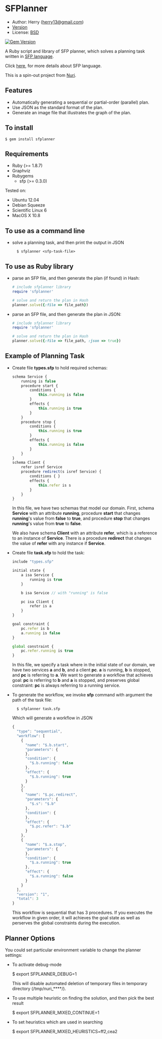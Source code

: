 SFPlanner
=========
- Author: Herry (herry13@gmail.com)
- [Version](https://github.com/herry13/sfplanner/blob/master/VERSION)
- License: [BSD](https://github.com/herry13/sfp-ruby/blob/master/LICENSE)

[![Gem Version](https://badge.fury.io/rb/sfplanner.png)](http://badge.fury.io/rb/sfplanner)

A Ruby script and library of SFP planner, which solves a planning task written in [SFP language](https://github.com/herry13/nuri/wiki/SFP-language).

Click [here](https://github.com/herry13/nuri/wiki/SFP-language), for more details about SFP language.

This is a spin-out project from [Nuri](https://github.com/herry13/nuri).


Features
--------
- Automatically generating a sequential or partial-order (parallel) plan.
- Use JSON as the standard format of the plan.
- Generate an image file that illustrates the graph of the plan.


To install
----------

	$ gem install sfplanner


Requirements
------------
- Ruby (>= 1.8.7)
- Graphviz
- Rubygems
	- sfp (>= 0.3.0)

Tested on:
- Ubuntu 12.04
- Debian Squeeze
- Scientific Linux 6
- MacOS X 10.8


To use as a command line
------------------------
- solve a planning task, and then print the output in JSON

		$ sfplanner <sfp-task-file>


To use as Ruby library
----------------------
- parse an SFP file, and then generate the plan (if found) in Hash:

	```ruby
	# include sfplanner library
	require 'sfplanner'

	# solve and return the plan in Hash
	planner.solve({:file => file_path})
	```

- parse an SFP file, and then generate the plan in JSON:

	```ruby
	# include sfplanner library
	require 'sfplanner'

	# solve and return the plan in Hash
	planner.solve({:file => file_path, :json => true})
	```


Example of Planning Task
------------------------
- Create file **types.sfp** to hold required schemas:

	```javascript
	schema Service {
		running is false
		procedure start {
			conditions {
				this.running is false
			}
			effects {
				this.running is true
			}
		}
		procedure stop {
			conditions {
				this.running is true
			}
			effects {
				this.running is false
			}
		}
	}
	schema Client {
		refer isref Service
		procedure redirect(s isref Service) {
			conditions { }
			effects {
				this.refer is s
			}
		}
	}
	```

  In this file, we have two schemas that model our domain. First, schema
  **Service** with an attribute **running**, procedure **start** that
  changes **running**'s value from **false** to **true**, and procedure
  **stop** that changes **running**'s value from **true** to **false**.
  
  We also have schema **Client** with an attribute **refer**, which is
  a reference to an instance of **Service**. There is a procedure
  **redirect** that changes the value of **refer** with any instance if
  **Service**.

- Create file **task.sfp** to hold the task:

	```javascript
	include "types.sfp"
	
	initial state {
		a isa Service {
			running is true
		}

		b isa Service // with "running" is false

		pc isa Client {
			refer is a
		}
	}

	goal constraint {
		pc.refer is b
		a.running is false
	}

	global constraint {
		pc.refer.running is true
	}
	```

  In this file, we specify a task where in the initial state of our domain,
  we have two services **a** and **b**, and a client **pc**. **a** is
  running, **b** is stopped, and **pc** is referring to **a**. We want to
  generate a workflow that achieves goal: **pc** is referring to **b**
  and **a** is stopped, and preserves global constraint: **pc** is always
  referring to a running service.

- To generate the workflow, we invoke **sfp** command with argument
  the path of the task file:

		$ sfplanner task.sfp

  Which will generate a workflow in JSON

	```javascript
	{
	  "type": "sequential",
	  "workflow": [
	    {
	      "name": "$.b.start",
	      "parameters": {
	      },
	      "condition": {
	        "$.b.running": false
	      },
	      "effect": {
	        "$.b.running": true
	      }
	    },
	    {
	      "name": "$.pc.redirect",
	      "parameters": {
	        "$.s": "$.b"
	      },
	      "condition": {
	      },
	      "effect": {
	        "$.pc.refer": "$.b"
	      }
	    },
	    {
	      "name": "$.a.stop",
	      "parameters": {
	      },
	      "condition": {
	        "$.a.running": true
	      },
	      "effect": {
	        "$.a.running": false
	      }
	    }
	  ],
	  "version": "1",
	  "total": 3
	}
	```

  This workflow is sequential that has 3 procedures. If you executes
  the workflow in given order, it will achieves the goal state as well
  as perserves the global constraints during the execution.


Planner Options
---------------
You could set particular environment variable to change the planner settings:
- To activate debug-mode

	$ export SFPLANNER_DEBUG=1
	
  This will disable automated deletion of temporary files in temporary directory (/tmp/nuri_****/).

- To use multiple heuristic on finding the solution, and then pick the best result

	$ export SFPLANNER_MIXED_CONTINUE=1

- To set heuristics which are used in searching

	$ export SFPLANNER_MIXED_HEURISTICS=ff2,cea2


